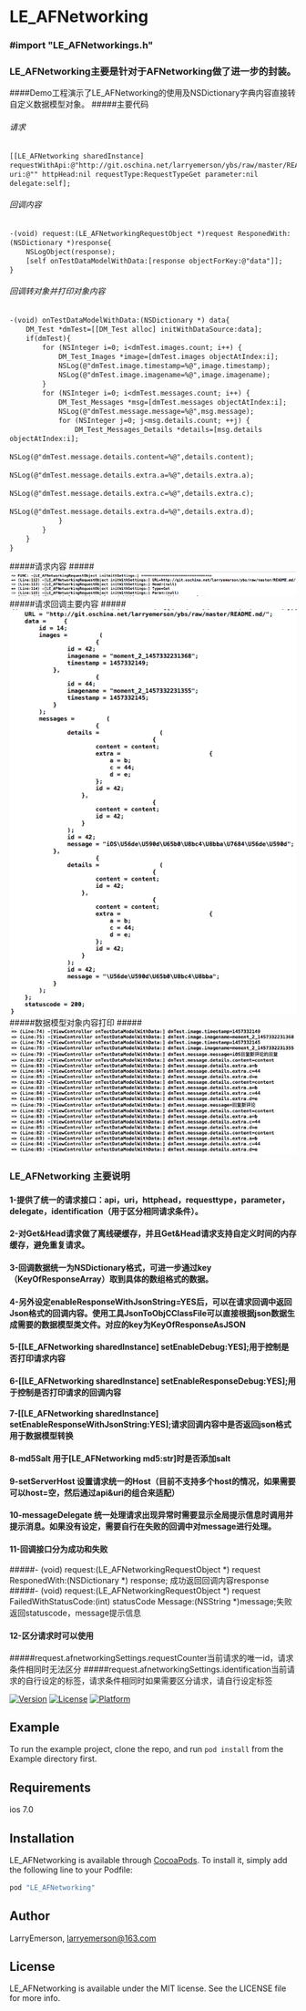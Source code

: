 # LE_AFNetworking

### #import "LE_AFNetworkings.h"
### LE_AFNetworking主要是针对于AFNetworking做了进一步的封装。

####Demo工程演示了LE_AFNetworking的使用及NSDictionary字典内容直接转自定义数据模型对象。
#####主要代码
###### 请求 
    [[LE_AFNetworking sharedInstance] requestWithApi:@"http://git.oschina.net/larryemerson/ybs/raw/master/README.md" uri:@"" httpHead:nil requestType:RequestTypeGet parameter:nil delegate:self];
###### 回调内容 
    -(void) request:(LE_AFNetworkingRequestObject *)request ResponedWith:(NSDictionary *)response{
        NSLogObject(response);
        [self onTestDataModelWithData:[response objectForKey:@"data"]];
    }
###### 回调转对象并打印对象内容
    -(void) onTestDataModelWithData:(NSDictionary *) data{
        DM_Test *dmTest=[[DM_Test alloc] initWithDataSource:data];
        if(dmTest){
            for (NSInteger i=0; i<dmTest.images.count; i++) {
                DM_Test_Images *image=[dmTest.images objectAtIndex:i];
                NSLog(@"dmTest.image.timestamp=%@",image.timestamp);
                NSLog(@"dmTest.image.imagename=%@",image.imagename);
            }
            for (NSInteger i=0; i<dmTest.messages.count; i++) {
                DM_Test_Messages *msg=[dmTest.messages objectAtIndex:i];
                NSLog(@"dmTest.message.message=%@",msg.message);
                for (NSInteger j=0; j<msg.details.count; ++j) {
                    DM_Test_Messages_Details *details=[msg.details objectAtIndex:i];
                    NSLog(@"dmTest.message.details.content=%@",details.content);
                    NSLog(@"dmTest.message.details.extra.a=%@",details.extra.a);
                    NSLog(@"dmTest.message.details.extra.c=%@",details.extra.c);
                    NSLog(@"dmTest.message.details.extra.d=%@",details.extra.d);
                }
            }
        }
    }
#####请求内容
#####![](https://github.com/LarryEmerson/LE_AFNetworking/blob/master/Example/IMG/LE_AFNetworkingRequestLog.png)
#####请求回调主要内容
#####![](https://github.com/LarryEmerson/LE_AFNetworking/blob/master/Example/IMG/LE_AFNetworkingResponseLog.png)
#####数据模型对象内容打印
#####![](https://github.com/LarryEmerson/LE_AFNetworking/blob/master/Example/IMG/LE_AFNetworkingTestLog.png)

### LE_AFNetworking 主要说明
#### 1-提供了统一的请求接口：api，uri，httphead，requesttype，parameter，delegate，identification（用于区分相同请求条件）。
#### 2-对Get&Head请求做了离线硬缓存，并且Get&Head请求支持自定义时间的内存缓存，避免重复请求。
#### 3-回调数据统一为NSDictionary格式，可进一步通过key（KeyOfResponseArray）取到具体的数组格式的数据。
#### 4-另外设定enableResponseWithJsonString=YES后，可以在请求回调中返回Json格式的回调内容。使用工具JsonToObjCClassFile可以直接根据json数据生成需要的数据模型类文件。对应的key为KeyOfResponseAsJSON
#### 5-[[LE_AFNetworking sharedInstance] setEnableDebug:YES];用于控制是否打印请求内容
#### 6-[[LE_AFNetworking sharedInstance] setEnableResponseDebug:YES];用于控制是否打印请求的回调内容
#### 7-[[LE_AFNetworking sharedInstance] setEnableResponseWithJsonString:YES];请求回调内容中是否返回json格式用于数据模型转换
#### 8-md5Salt 用于[LE_AFNetworking md5:str]时是否添加salt
#### 9-setServerHost 设置请求统一的Host（目前不支持多个host的情况，如果需要可以host=空，然后通过api&uri的组合来适配）
#### 10-messageDelegate 统一处理请求出现异常时需要显示全局提示信息时调用并提示消息。如果没有设定，需要自行在失败的回调中对message进行处理。
#### 11-回调接口分为成功和失败
#####- (void) request:(LE_AFNetworkingRequestObject *) request ResponedWith:(NSDictionary *) response; 成功返回回调内容response
#####- (void) request:(LE_AFNetworkingRequestObject *) request FailedWithStatusCode:(int) statusCode Message:(NSString *)message;失败返回statuscode，message提示信息
#### 12-区分请求时可以使用
#####request.afnetworkingSettings.requestCounter当前请求的唯一id，请求条件相同时无法区分 
#####request.afnetworkingSettings.identification当前请求的自行设定的标签，请求条件相同时如果需要区分请求，请自行设定标签

[![Version](https://img.shields.io/cocoapods/v/LE_AFNetworking.svg?style=flat)](http://cocoapods.org/pods/LE_AFNetworking)
[![License](https://img.shields.io/cocoapods/l/LE_AFNetworking.svg?style=flat)](http://cocoapods.org/pods/LE_AFNetworking)
[![Platform](https://img.shields.io/cocoapods/p/LE_AFNetworking.svg?style=flat)](http://cocoapods.org/pods/LE_AFNetworking)

## Example

To run the example project, clone the repo, and run `pod install` from the Example directory first.

## Requirements
ios 7.0
## Installation

LE_AFNetworking is available through [CocoaPods](http://cocoapods.org). To install
it, simply add the following line to your Podfile:

```ruby
pod "LE_AFNetworking"
```

## Author

LarryEmerson, larryemerson@163.com

## License

LE_AFNetworking is available under the MIT license. See the LICENSE file for more info.


